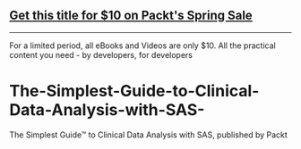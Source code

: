 ## [Get this title for $10 on Packt's Spring Sale](https://www.packt.com/V17309?utm_source=github&utm_medium=packt-github-repo&utm_campaign=spring_10_dollar_2022)
-----
For a limited period, all eBooks and Videos are only $10. All the practical content you need \- by developers, for developers

# The-Simplest-Guide-to-Clinical-Data-Analysis-with-SAS-
The Simplest Guide™ to Clinical Data Analysis with SAS, published by Packt
